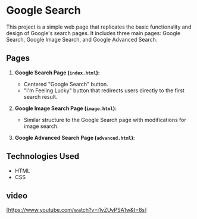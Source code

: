 # Google Search 

This project is a simple web page that replicates the basic functionality and design of Google's search pages. It includes three main pages: Google Search, Google Image Search, and Google Advanced Search. 
## Pages

1.  **Google Search Page (`index.html`):**
    -   Centered "Google Search" button.
    -   "I'm Feeling Lucky" button that redirects users directly to the first search result.
2.  **Google Image Search Page (`image.html`):**
    
    -   Similar structure to the Google Search page with modifications for image search.
3.  **Google Advanced Search Page (`advanced.html`):**
    

## Technologies Used

-   HTML
-   CSS

## video
[https://www.youtube.com/watch?v=i1vZUyPSA1w&t=8s]
